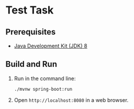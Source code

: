 Test Task
=========

Prerequisites
-------------

* [Java Development Kit (JDK) 8](http://www.oracle.com/technetwork/java/javase/downloads/jdk8-downloads-2133151.html)

Build and Run
-------------

1. Run in the command line:
	```
	./mvnw spring-boot:run
	```

2. Open `http://localhost:8080` in a web browser.
